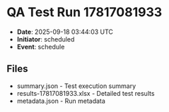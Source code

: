 # QA Test Run 17817081933

- **Date**: 2025-09-18 03:44:03 UTC
- **Initiator**: scheduled
- **Event**: schedule

## Files
- summary.json - Test execution summary
- results-17817081933.xlsx - Detailed test results
- metadata.json - Run metadata
